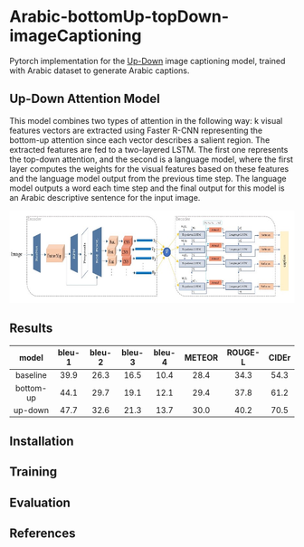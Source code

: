 # Arabic-bottomUp-topDown-imageCaptioning
Pytorch implementation for the [Up-Down](https://github.com/peteanderson80/Up-Down-Captioner) image captioning model, trained with Arabic dataset to generate Arabic captions.

## Up-Down Attention Model
This model combines two types of attention in the following way: k visual features vectors are extracted using Faster R-CNN representing the bottom-up attention since each vector describes a salient region. The extracted features are fed to a two-layered LSTM. The first one represents the top-down attention, and the second is a language model, where the first layer computes the weights for the visual features based on these features and the language model output from the previous time step. The language model outputs a word each time step and the final output for this model is an Arabic descriptive sentence for the input image.
<p>
<img src="UpDown_model.jpg"/>
</p>

## Results
| model | bleu-1 | bleu-2 | bleu-3 | bleu-4 | METEOR | ROUGE-L | CIDEr |
| :----:| :----: | :----: | :----: | :----: | :----: |:----:   | :----: |
| baseline | 39.9 | 26.3 | 16.5 | 10.4 | 28.4 | 34.3 | 54.3 |
|bottom-up|44.1|29.7|19.1|12.1|29.4|37.8|61.2|
|up-down|47.7|32.6|21.3|13.7|30.0|40.2|70.5|

## Installation

## Training

## Evaluation

## References 
